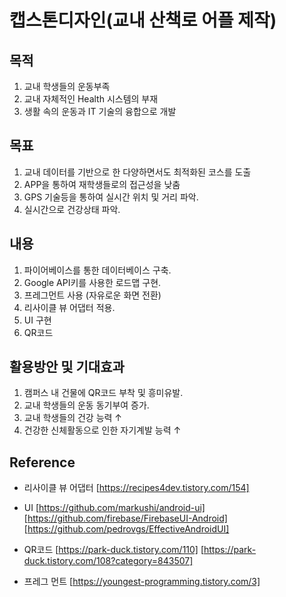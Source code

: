 # 캡스톤디자인(교내 산책로 어플 제작)

## 목적
1. 교내 학생들의 운동부족
2. 교내 자체적인 Health 시스템의 부재
3. 생활 속의 운동과 IT 기술의 융합으로 개발

## 목표

1. 교내 데이터를 기반으로 한 다양하면서도 최적화된 코스를 도출
2. APP을 통하여 재학생들로의 접근성을 낮춤
3. GPS 기술등을 통하여 실시간 위치 및 거리 파악.
4. 실시간으로 건강상태 파악.

## 내용

1. 파이어베이스를 통한 데이터베이스 구축.
2. Google API키를 사용한 로드맵 구현.
3. 프레그먼트 사용 (자유로운 화면 전환)
4. 리사이클 뷰 어댑터 적용.
5. UI 구현
6. QR코드

## 활용방안 및 기대효과

1. 캠퍼스 내 건물에 QR코드 부착 및 흥미유발.
2. 교내 학생들의 운동 동기부여 증가.
3. 교내 학생들의 건강 능력 ↑
4. 건강한 신체활동으로 인한 자기계발 능력 ↑

## Reference

* 리사이클 뷰 어댑터
[https://recipes4dev.tistory.com/154]

* UI
[https://github.com/markushi/android-ui] 	         [https://github.com/firebase/FirebaseUI-Android] 	     [https://github.com/pedrovgs/EffectiveAndroidUI] 

* QR코드
[https://park-duck.tistory.com/110] 
[https://park-duck.tistory.com/108?category=843507] 

* 프레그 먼트
[https://youngest-programming.tistory.com/3] 
